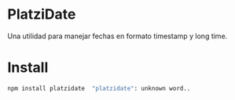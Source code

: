 # PlatziDate

Una utilidad para manejar fechas en formato timestamp y long time.

# Install

```bash
npm install platzidate  "platzidate": unknown word..


